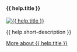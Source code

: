   <div class="col mb-4">
    <div class="card h-100">
    <h4 class="card-header text-white bg-dark">{{ help.title }}</h4>
    <a href="{{ site.url }}/help/{{ help.slug }}"><img class="card-img-top" src="{{ site.url }}/assets/images/helps/{{ help.image | replace: '.jpg', '.resized.jpg' }}" alt="{{ help.title }}" /></a>
    <div class="card-body">
      <!--<h6 class="card-subtitle mb-2 text-muted">{{ help.titleType }}</h6>-->
      <p class="card-text">{{ help.short-description }}</p>
      <!--<a href="{{ help.ExternalLink }}" class="card-link">{{ help.title }} on the web</a>-->
    </div>
    <div class="card-footer text-muted">
    <a href="{{ site.url }}/help/{{ help.slug }}"><i class="bi bi-info-circle-fill p-3"></i>More about {{ help.title }}</a>
    </div>
    </div>
  </div>